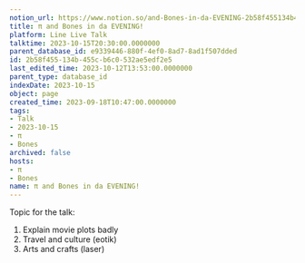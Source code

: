 ```yaml
---
notion_url: https://www.notion.so/and-Bones-in-da-EVENING-2b58f455134b455cb6c0532ae5edf2e5
title: π and Bones in da EVENING!
platform: Line Live Talk
talktime: 2023-10-15T20:30:00.0000000
parent_database_id: e9339446-880f-4ef0-8ad7-8ad1f507dded
id: 2b58f455-134b-455c-b6c0-532ae5edf2e5
last_edited_time: 2023-10-12T13:53:00.0000000
parent_type: database_id
indexDate: 2023-10-15
object: page
created_time: 2023-09-18T10:47:00.0000000
tags:
- Talk
- 2023-10-15
- π
- Bones
archived: false
hosts:
- π
- Bones
name: π and Bones in da EVENING!
---
```


Topic for the talk:
1. Explain movie plots  badly 
2. Travel and culture (eotik)
3. Arts and crafts (laser)

























